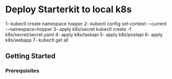 # Deploy Starterkit to local k8s

1- kubectl create namespace hopper
2- kubectl config set-context --current --namespace=hopper
3- apply k8s/secret kubectl create -f k8s/secret/secret.yaml
4- apply k8s/taskapi
5- apply k8s/postapi
6- apply k8s/webapp
7- kubectl get all








## Getting Started

### Prerequisites
